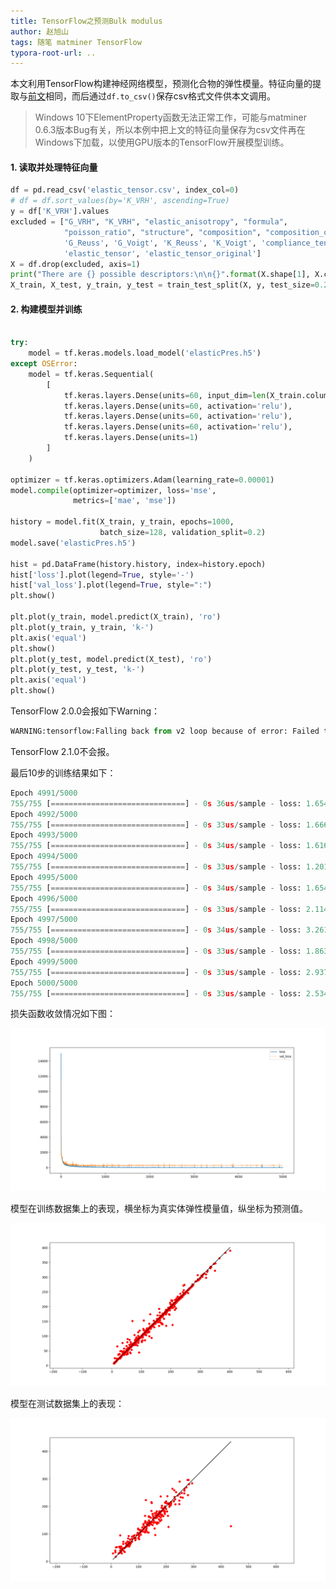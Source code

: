 ```yaml
---
title: TensorFlow之预测Bulk modulus
author: 赵旭山
tags: 随笔 matminer TensorFlow
typora-root-url: ..
---
```




本文利用TensorFlow构建神经网络模型，预测化合物的弹性模量。特征向量的提取与[前文](https://yuwenxianglong.github.io/2020/05/25/Sklearn%E4%B9%8B%E9%A2%84%E6%B5%8B%E5%BC%B9%E6%80%A7%E6%A8%A1%E9%87%8F.html)相同，而后通过`df.to_csv()`保存csv格式文件供本文调用。

> Windows 10下ElementProperty函数无法正常工作，可能与matminer 0.6.3版本Bug有关，所以本例中把上文的特征向量保存为csv文件再在Windows下加载，以使用GPU版本的TensorFlow开展模型训练。

#### 1. 读取并处理特征向量

```python
df = pd.read_csv('elastic_tensor.csv', index_col=0)
# df = df.sort_values(by='K_VRH', ascending=True)
y = df['K_VRH'].values
excluded = ["G_VRH", "K_VRH", "elastic_anisotropy", "formula",
            "poisson_ratio", "structure", "composition", "composition_oxid",
            'G_Reuss', 'G_Voigt', 'K_Reuss', 'K_Voigt', 'compliance_tensor',
            'elastic_tensor', 'elastic_tensor_original']
X = df.drop(excluded, axis=1)
print("There are {} possible descriptors:\n\n{}".format(X.shape[1], X.columns.values))
X_train, X_test, y_train, y_test = train_test_split(X, y, test_size=0.2, random_state=1)
```

#### 2. 构建模型并训练

```python

try:
    model = tf.keras.models.load_model('elasticPres.h5')
except OSError:
    model = tf.keras.Sequential(
        [
            tf.keras.layers.Dense(units=60, input_dim=len(X_train.columns), activation='relu'),
            tf.keras.layers.Dense(units=60, activation='relu'),
            tf.keras.layers.Dense(units=60, activation='relu'),
            tf.keras.layers.Dense(units=60, activation='relu'),
            tf.keras.layers.Dense(units=1)
        ]
    )

optimizer = tf.keras.optimizers.Adam(learning_rate=0.00001)
model.compile(optimizer=optimizer, loss='mse',
              metrics=['mae', 'mse'])

history = model.fit(X_train, y_train, epochs=1000,
                    batch_size=128, validation_split=0.2)
model.save('elasticPres.h5')

hist = pd.DataFrame(history.history, index=history.epoch)
hist['loss'].plot(legend=True, style='-')
hist['val_loss'].plot(legend=True, style=":")
plt.show()

plt.plot(y_train, model.predict(X_train), 'ro')
plt.plot(y_train, y_train, 'k-')
plt.axis('equal')
plt.show()
plt.plot(y_test, model.predict(X_test), 'ro')
plt.plot(y_test, y_test, 'k-')
plt.axis('equal')
plt.show()
```

TensorFlow 2.0.0会报如下Warning：

```python
WARNING:tensorflow:Falling back from v2 loop because of error: Failed to find data adapter that can handle input: <class 'pandas.core.frame.DataFrame'>, <class 'NoneType'>
```

TensorFlow 2.1.0不会报。

最后10步的训练结果如下：

```python
Epoch 4991/5000
755/755 [==============================] - 0s 36us/sample - loss: 1.6545 - mae: 0.9235 - mse: 1.6545 - val_loss: 284.7677 - val_mae: 11.9057 - val_mse: 284.7677
Epoch 4992/5000
755/755 [==============================] - 0s 33us/sample - loss: 1.6661 - mae: 0.9294 - mse: 1.6661 - val_loss: 291.7668 - val_mae: 12.2060 - val_mse: 291.7668
Epoch 4993/5000
755/755 [==============================] - 0s 34us/sample - loss: 1.6164 - mae: 0.9336 - mse: 1.6164 - val_loss: 282.1254 - val_mae: 11.9988 - val_mse: 282.1254
Epoch 4994/5000
755/755 [==============================] - 0s 33us/sample - loss: 1.2014 - mae: 0.7912 - mse: 1.2014 - val_loss: 289.1618 - val_mae: 12.0680 - val_mse: 289.1618
Epoch 4995/5000
755/755 [==============================] - 0s 34us/sample - loss: 1.6540 - mae: 0.9260 - mse: 1.6540 - val_loss: 283.3390 - val_mae: 12.0358 - val_mse: 283.3391
Epoch 4996/5000
755/755 [==============================] - 0s 33us/sample - loss: 2.1143 - mae: 1.0628 - mse: 2.1143 - val_loss: 291.2113 - val_mae: 12.1350 - val_mse: 291.2113
Epoch 4997/5000
755/755 [==============================] - 0s 34us/sample - loss: 3.2610 - mae: 1.3094 - mse: 3.2610 - val_loss: 286.3518 - val_mae: 12.0587 - val_mse: 286.3518
Epoch 4998/5000
755/755 [==============================] - 0s 33us/sample - loss: 1.8634 - mae: 1.0155 - mse: 1.8634 - val_loss: 290.6496 - val_mae: 12.1962 - val_mse: 290.6496
Epoch 4999/5000
755/755 [==============================] - 0s 33us/sample - loss: 2.9377 - mae: 1.2496 - mse: 2.9377 - val_loss: 282.6335 - val_mae: 12.0755 - val_mse: 282.6335
Epoch 5000/5000
755/755 [==============================] - 0s 33us/sample - loss: 2.5346 - mae: 1.2179 - mse: 2.5346 - val_loss: 294.4768 - val_mae: 12.0555 - val_mse: 294.4768
```





损失函数收敛情况如下图：

![](/assets/images/bulkModulusTFLoss202005261111.png)

模型在训练数据集上的表现，横坐标为真实体弹性模量值，纵坐标为预测值。

![](/assets/images/bulkModulusTFTrain202005261112.png)

模型在测试数据集上的表现：

![](/assets/images/bulkModulusTFTest202005261112.png)